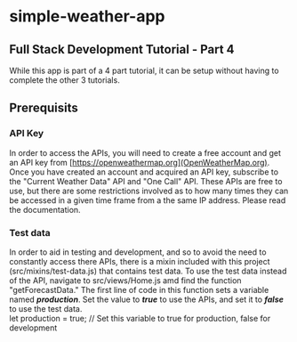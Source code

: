 # simple-weather-app
## Full Stack Development Tutorial - Part 4
While this app is part of a 4 part tutorial, it can be setup without having to complete the other 3 tutorials. 

## Prerequisits
### API Key
In order to access the APIs, you will need to create a free account and get an API key from [https://openweathermap.org](OpenWeatherMap.org). Once you have created an account and acquired an API key, subscribe to the "Current Weather Data" API and "One Call" API. These APIs are free to use, but there are some restrictions involved as to how many times they can be accessed in a given time frame from a the same IP address. Please read the documentation.  

### Test data
In order to aid in testing and development, and so to avoid the need to constantly access there APIs, there is a mixin included with this project (src/mixins/test-data.js) that contains test data. To use the test data instead of the API, navigate to src/views/Home.js amd find the function "getForecastData." The first line of code in this function sets a variable named ***production***. Set the value to ***true*** to use the APIs, and set it to ***false*** to use the test data.  
    let production = true;       // Set this variable to true for production, false for development  
